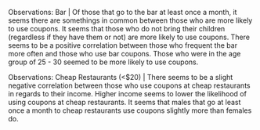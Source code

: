 Observations: Bar |
Of those that go to the bar at least once a month, it seems there are somethings in common between those who are more likely to use coupons.
It seems that those who do not bring their children (regardless if they have them or not) are more likely to use coupons. 
There seems to be a positive correlation between those who frequent the bar more often and those who use bar coupons.
Those who were in the age group of 25 - 30 seemed to be more likely to use coupons. 

Observations: Cheap Restaurants (<$20) |
There seems to be a slight negative correlation between those who use coupons at cheap restaurants in regards to their income. Higher income seems to lower the likelihood of using coupons at cheap restaurants. 
It seems that males that go at least once a month to cheap restaurants use coupons slightly more than females do. 
